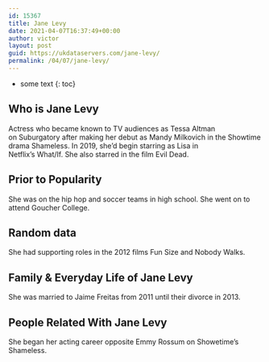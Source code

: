 ```yaml
---
id: 15367
title: Jane Levy
date: 2021-04-07T16:37:49+00:00
author: victor
layout: post
guid: https://ukdataservers.com/jane-levy/
permalink: /04/07/jane-levy/
---
```


* some text
{: toc}


## Who is Jane Levy



Actress who became known to TV audiences as Tessa Altman on Suburgatory after making her debut as Mandy Milkovich in the Showtime drama Shameless. In 2019, she&#8217;d begin starring as Lisa in Netflix&#8217;s What/If. She also starred in the film Evil Dead.

                
                
                
## Prior to Popularity



She was on the hip hop and soccer teams in high school. She went on to attend Goucher College.

                
                
                
## Random data



She had supporting roles in the 2012 films Fun Size and Nobody Walks.

                
                
                
## Family & Everyday Life of Jane Levy



She was married to Jaime Freitas from 2011 until their divorce in 2013.

                
                
                
## People Related With Jane Levy



She began her acting career opposite Emmy Rossum on Showetime&#8217;s Shameless.

                
              
            
          
          
          